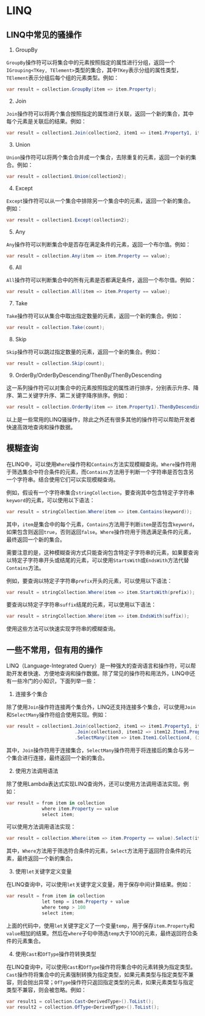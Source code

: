 # LINQ

## LINQ中常见的骚操作
1. GroupBy

`GroupBy`操作符可以将集合中的元素按照指定的属性进行分组，返回一个`IGrouping<TKey, TElement>`类型的集合，其中`TKey`表示分组的属性类型，`TElement`表示分组后每个组的元素类型。例如：

```cs
var result = collection.GroupBy(item => item.Property);
```

2. Join

`Join`操作符可以将两个集合按照指定的属性进行关联，返回一个新的集合，其中每个元素是关联后的结果。例如：

```cs
var result = collection1.Join(collection2, item1 => item1.Property1, item2 => item2.Property2, (item1, item2) => new { Item1 = item1, Item2 = item2 });
```

3. Union

`Union`操作符可以将两个集合合并成一个集合，去除重复的元素，返回一个新的集合。例如：

```cs
var result = collection1.Union(collection2);
```

4. Except

`Except`操作符可以从一个集合中排除另一个集合中的元素，返回一个新的集合。例如：

```cs
var result = collection1.Except(collection2);
```

5. Any

`Any`操作符可以判断集合中是否存在满足条件的元素，返回一个布尔值。例如：

```cs
var result = collection.Any(item => item.Property == value);
```

6. All

`All`操作符可以判断集合中的所有元素是否都满足条件，返回一个布尔值。例如：

```cs
var result = collection.All(item => item.Property == value);
```

7. Take

`Take`操作符可以从集合中取出指定数量的元素，返回一个新的集合。例如：

```cs
var result = collection.Take(count);
```

8. Skip

`Skip`操作符可以跳过指定数量的元素，返回一个新的集合。例如：

```cs
var result = collection.Skip(count);
```

9. OrderBy/OrderByDescending/ThenBy/ThenByDescending

这一系列操作符可以对集合中的元素按照指定的属性进行排序，分别表示升序、降序、第二关键字升序、第二关键字降序排序。例如：

```cs
var result = collection.OrderBy(item => item.Property1).ThenByDescending(item => item.Property2);
```

以上是一些常用的LINQ骚操作，除此之外还有很多其他的操作符可以帮助开发者快速高效地查询和操作数据。

## 模糊查询
在LINQ中，可以使用`Where`操作符和`Contains`方法实现模糊查询。`Where`操作符用于筛选集合中符合条件的元素，而`Contains`方法用于判断一个字符串是否包含另一个字符串。结合使用它们可以实现模糊查询。

例如，假设有一个字符串集合`stringCollection`，要查询其中包含特定子字符串`keyword`的元素，可以使用以下语法：

```cs
var result = stringCollection.Where(item => item.Contains(keyword));
```

其中，`item`是集合中的每个元素，`Contains`方法用于判断`item`是否包含`keyword`，如果包含则返回`true`，否则返回`false`。`Where`操作符用于筛选满足条件的元素，最终返回一个新的集合。

需要注意的是，这种模糊查询方式只能查询包含特定子字符串的元素，如果要查询以特定子字符串开头或结尾的元素，可以使用`StartsWith`或`EndsWith`方法代替`Contains`方法。

例如，要查询以特定子字符串`prefix`开头的元素，可以使用以下语法：

```cs
var result = stringCollection.Where(item => item.StartsWith(prefix));
```

要查询以特定子字符串`suffix`结尾的元素，可以使用以下语法：

```cs
var result = stringCollection.Where(item => item.EndsWith(suffix));
```

使用这些方法可以快速实现字符串的模糊查询。

## 一些不常用，但有用的操作
LINQ（Language-Integrated Query）是一种强大的查询语言和操作符，可以帮助开发者快速、方便地查询和操作数据。除了常见的操作符和用法外，LINQ中还有一些冷门的小知识，下面列举一些：

1. 连接多个集合

除了使用`Join`操作符连接两个集合外，LINQ还支持连接多个集合，可以使用`Join`和`SelectMany`操作符组合使用实现。例如：

```cs
var result = collection1.Join(collection2, item1 => item1.Property1, item2 => item2.Property2, (item1, item2) => new { Item1 = item1, Item2 = item2 })
                         .Join(collection3, item12 => item12.Item1.Property3, item3 => item3.Property4, (item12, item3) => new { Item1 = item12.Item1, Item2 = item12.Item2, Item3 = item3 })
                         .SelectMany(item => item.Item1.Collection4, (item, item4) => new { Item1 = item.Item1, Item2 = item.Item2, Item3 = item.Item3, Item4 = item4 });
```

其中，`Join`操作符用于连接集合，`SelectMany`操作符用于将连接后的集合与另一个集合进行连接，最终返回一个新的集合。

2. 使用方法调用语法

除了使用Lambda表达式实现LINQ查询外，还可以使用方法调用语法实现。例如：

```cs
var result = from item in collection
             where item.Property == value
             select item;
```

可以使用方法调用语法实现：

```cs
var result = collection.Where(item => item.Property == value).Select(item => item);
```

其中，`Where`方法用于筛选符合条件的元素，`Select`方法用于返回符合条件的元素，最终返回一个新的集合。

3. 使用`let`关键字定义变量

在LINQ查询中，可以使用`let`关键字定义变量，用于保存中间计算结果。例如：

```cs
var result = from item in collection
             let temp = item.Property + value
             where temp > 100
             select item;
```

上面的代码中，使用`let`关键字定义了一个变量`temp`，用于保存`item.Property`和`value`相加的结果。然后在`where`子句中筛选`temp`大于100的元素，最终返回符合条件的元素集合。

4. 使用`Cast`和`OfType`操作符转换类型

在LINQ查询中，可以使用`Cast`和`OfType`操作符将集合中的元素转换为指定类型。`Cast`操作符将集合中的元素强制转换为指定类型，如果元素类型与指定类型不兼容，则会抛出异常；`OfType`操作符只返回指定类型的元素，如果元素类型与指定类型不兼容，则会被忽略。例如：

```cs
var result1 = collection.Cast<DerivedType>().ToList();
var result2 = collection.OfType<DerivedType>().ToList();
```